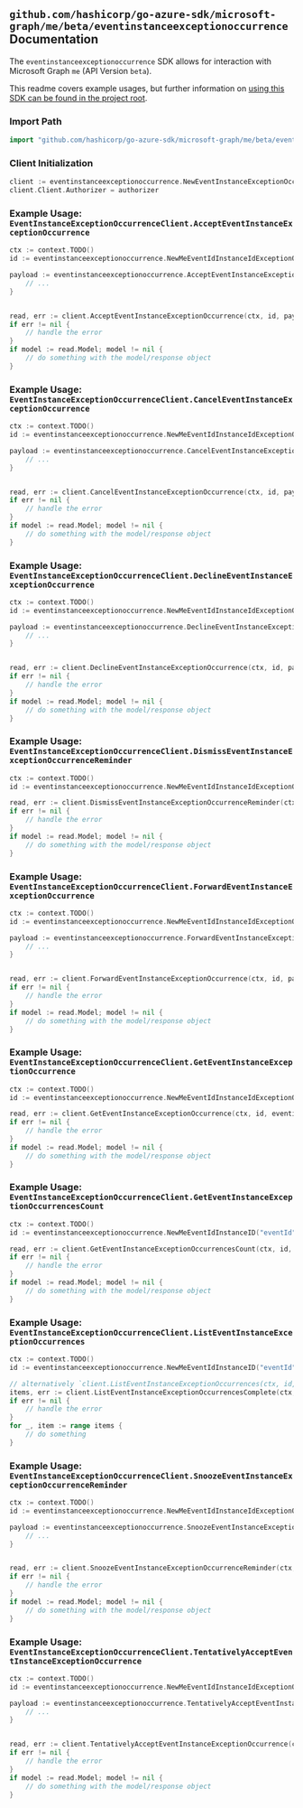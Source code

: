 
## `github.com/hashicorp/go-azure-sdk/microsoft-graph/me/beta/eventinstanceexceptionoccurrence` Documentation

The `eventinstanceexceptionoccurrence` SDK allows for interaction with Microsoft Graph `me` (API Version `beta`).

This readme covers example usages, but further information on [using this SDK can be found in the project root](https://github.com/hashicorp/go-azure-sdk/tree/main/docs).

### Import Path

```go
import "github.com/hashicorp/go-azure-sdk/microsoft-graph/me/beta/eventinstanceexceptionoccurrence"
```


### Client Initialization

```go
client := eventinstanceexceptionoccurrence.NewEventInstanceExceptionOccurrenceClientWithBaseURI("https://graph.microsoft.com")
client.Client.Authorizer = authorizer
```


### Example Usage: `EventInstanceExceptionOccurrenceClient.AcceptEventInstanceExceptionOccurrence`

```go
ctx := context.TODO()
id := eventinstanceexceptionoccurrence.NewMeEventIdInstanceIdExceptionOccurrenceID("eventId", "eventId1", "eventId2")

payload := eventinstanceexceptionoccurrence.AcceptEventInstanceExceptionOccurrenceRequest{
	// ...
}


read, err := client.AcceptEventInstanceExceptionOccurrence(ctx, id, payload, eventinstanceexceptionoccurrence.DefaultAcceptEventInstanceExceptionOccurrenceOperationOptions())
if err != nil {
	// handle the error
}
if model := read.Model; model != nil {
	// do something with the model/response object
}
```


### Example Usage: `EventInstanceExceptionOccurrenceClient.CancelEventInstanceExceptionOccurrence`

```go
ctx := context.TODO()
id := eventinstanceexceptionoccurrence.NewMeEventIdInstanceIdExceptionOccurrenceID("eventId", "eventId1", "eventId2")

payload := eventinstanceexceptionoccurrence.CancelEventInstanceExceptionOccurrenceRequest{
	// ...
}


read, err := client.CancelEventInstanceExceptionOccurrence(ctx, id, payload, eventinstanceexceptionoccurrence.DefaultCancelEventInstanceExceptionOccurrenceOperationOptions())
if err != nil {
	// handle the error
}
if model := read.Model; model != nil {
	// do something with the model/response object
}
```


### Example Usage: `EventInstanceExceptionOccurrenceClient.DeclineEventInstanceExceptionOccurrence`

```go
ctx := context.TODO()
id := eventinstanceexceptionoccurrence.NewMeEventIdInstanceIdExceptionOccurrenceID("eventId", "eventId1", "eventId2")

payload := eventinstanceexceptionoccurrence.DeclineEventInstanceExceptionOccurrenceRequest{
	// ...
}


read, err := client.DeclineEventInstanceExceptionOccurrence(ctx, id, payload, eventinstanceexceptionoccurrence.DefaultDeclineEventInstanceExceptionOccurrenceOperationOptions())
if err != nil {
	// handle the error
}
if model := read.Model; model != nil {
	// do something with the model/response object
}
```


### Example Usage: `EventInstanceExceptionOccurrenceClient.DismissEventInstanceExceptionOccurrenceReminder`

```go
ctx := context.TODO()
id := eventinstanceexceptionoccurrence.NewMeEventIdInstanceIdExceptionOccurrenceID("eventId", "eventId1", "eventId2")

read, err := client.DismissEventInstanceExceptionOccurrenceReminder(ctx, id, eventinstanceexceptionoccurrence.DefaultDismissEventInstanceExceptionOccurrenceReminderOperationOptions())
if err != nil {
	// handle the error
}
if model := read.Model; model != nil {
	// do something with the model/response object
}
```


### Example Usage: `EventInstanceExceptionOccurrenceClient.ForwardEventInstanceExceptionOccurrence`

```go
ctx := context.TODO()
id := eventinstanceexceptionoccurrence.NewMeEventIdInstanceIdExceptionOccurrenceID("eventId", "eventId1", "eventId2")

payload := eventinstanceexceptionoccurrence.ForwardEventInstanceExceptionOccurrenceRequest{
	// ...
}


read, err := client.ForwardEventInstanceExceptionOccurrence(ctx, id, payload, eventinstanceexceptionoccurrence.DefaultForwardEventInstanceExceptionOccurrenceOperationOptions())
if err != nil {
	// handle the error
}
if model := read.Model; model != nil {
	// do something with the model/response object
}
```


### Example Usage: `EventInstanceExceptionOccurrenceClient.GetEventInstanceExceptionOccurrence`

```go
ctx := context.TODO()
id := eventinstanceexceptionoccurrence.NewMeEventIdInstanceIdExceptionOccurrenceID("eventId", "eventId1", "eventId2")

read, err := client.GetEventInstanceExceptionOccurrence(ctx, id, eventinstanceexceptionoccurrence.DefaultGetEventInstanceExceptionOccurrenceOperationOptions())
if err != nil {
	// handle the error
}
if model := read.Model; model != nil {
	// do something with the model/response object
}
```


### Example Usage: `EventInstanceExceptionOccurrenceClient.GetEventInstanceExceptionOccurrencesCount`

```go
ctx := context.TODO()
id := eventinstanceexceptionoccurrence.NewMeEventIdInstanceID("eventId", "eventId1")

read, err := client.GetEventInstanceExceptionOccurrencesCount(ctx, id, eventinstanceexceptionoccurrence.DefaultGetEventInstanceExceptionOccurrencesCountOperationOptions())
if err != nil {
	// handle the error
}
if model := read.Model; model != nil {
	// do something with the model/response object
}
```


### Example Usage: `EventInstanceExceptionOccurrenceClient.ListEventInstanceExceptionOccurrences`

```go
ctx := context.TODO()
id := eventinstanceexceptionoccurrence.NewMeEventIdInstanceID("eventId", "eventId1")

// alternatively `client.ListEventInstanceExceptionOccurrences(ctx, id, eventinstanceexceptionoccurrence.DefaultListEventInstanceExceptionOccurrencesOperationOptions())` can be used to do batched pagination
items, err := client.ListEventInstanceExceptionOccurrencesComplete(ctx, id, eventinstanceexceptionoccurrence.DefaultListEventInstanceExceptionOccurrencesOperationOptions())
if err != nil {
	// handle the error
}
for _, item := range items {
	// do something
}
```


### Example Usage: `EventInstanceExceptionOccurrenceClient.SnoozeEventInstanceExceptionOccurrenceReminder`

```go
ctx := context.TODO()
id := eventinstanceexceptionoccurrence.NewMeEventIdInstanceIdExceptionOccurrenceID("eventId", "eventId1", "eventId2")

payload := eventinstanceexceptionoccurrence.SnoozeEventInstanceExceptionOccurrenceReminderRequest{
	// ...
}


read, err := client.SnoozeEventInstanceExceptionOccurrenceReminder(ctx, id, payload, eventinstanceexceptionoccurrence.DefaultSnoozeEventInstanceExceptionOccurrenceReminderOperationOptions())
if err != nil {
	// handle the error
}
if model := read.Model; model != nil {
	// do something with the model/response object
}
```


### Example Usage: `EventInstanceExceptionOccurrenceClient.TentativelyAcceptEventInstanceExceptionOccurrence`

```go
ctx := context.TODO()
id := eventinstanceexceptionoccurrence.NewMeEventIdInstanceIdExceptionOccurrenceID("eventId", "eventId1", "eventId2")

payload := eventinstanceexceptionoccurrence.TentativelyAcceptEventInstanceExceptionOccurrenceRequest{
	// ...
}


read, err := client.TentativelyAcceptEventInstanceExceptionOccurrence(ctx, id, payload, eventinstanceexceptionoccurrence.DefaultTentativelyAcceptEventInstanceExceptionOccurrenceOperationOptions())
if err != nil {
	// handle the error
}
if model := read.Model; model != nil {
	// do something with the model/response object
}
```
